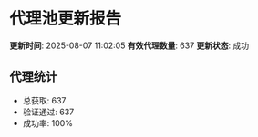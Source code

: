# 代理池更新报告

**更新时间**: 2025-08-07 11:02:05
**有效代理数量**: 637
**更新状态**:  成功

## 代理统计
- 总获取: 637
- 验证通过: 637
- 成功率: 100%
